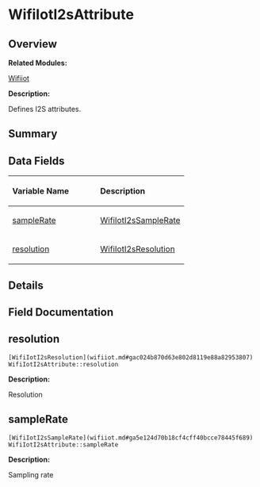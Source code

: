 # WifiIotI2sAttribute<a name="EN-US_TOPIC_0000001054915097"></a>

## **Overview**<a name="section585150180191904"></a>

**Related Modules:**

[Wifiiot](wifiiot.md)

**Description:**

Defines I2S attributes. 

## **Summary**<a name="section655650116191904"></a>

## Data Fields<a name="pub-attribs"></a>

<a name="table2111941249191904"></a>
<table><thead align="left"><tr id="row607082862191904"><th class="cellrowborder" valign="top" width="50%" id="mcps1.1.3.1.1"><p id="p1750024891191904"><a name="p1750024891191904"></a><a name="p1750024891191904"></a>Variable Name</p>
</th>
<th class="cellrowborder" valign="top" width="50%" id="mcps1.1.3.1.2"><p id="p430769978191904"><a name="p430769978191904"></a><a name="p430769978191904"></a>Description</p>
</th>
</tr>
</thead>
<tbody><tr id="row55206536191904"><td class="cellrowborder" valign="top" width="50%" headers="mcps1.1.3.1.1 "><p id="p1473175491191904"><a name="p1473175491191904"></a><a name="p1473175491191904"></a><a href="wifiioti2sattribute.md#ad8560189ed48bb06535f4f31ad9d457e">sampleRate</a></p>
</td>
<td class="cellrowborder" valign="top" width="50%" headers="mcps1.1.3.1.2 "><p id="p1245983321191904"><a name="p1245983321191904"></a><a name="p1245983321191904"></a><a href="wifiiot.md#ga5e124d70b18cf4cff40bcce78445f689">WifiIotI2sSampleRate</a> </p>
</td>
</tr>
<tr id="row1196487358191904"><td class="cellrowborder" valign="top" width="50%" headers="mcps1.1.3.1.1 "><p id="p1439047024191904"><a name="p1439047024191904"></a><a name="p1439047024191904"></a><a href="wifiioti2sattribute.md#abdbf41a97e1eff434333cc6c76ae9ab4">resolution</a></p>
</td>
<td class="cellrowborder" valign="top" width="50%" headers="mcps1.1.3.1.2 "><p id="p1731523820191904"><a name="p1731523820191904"></a><a name="p1731523820191904"></a><a href="wifiiot.md#gac024b870d63e802d8119e88a82953807">WifiIotI2sResolution</a> </p>
</td>
</tr>
</tbody>
</table>

## **Details**<a name="section689481786191904"></a>

## **Field Documentation**<a name="section66939910191904"></a>

## resolution<a name="abdbf41a97e1eff434333cc6c76ae9ab4"></a>

```
[WifiIotI2sResolution](wifiiot.md#gac024b870d63e802d8119e88a82953807) WifiIotI2sAttribute::resolution
```

 **Description:**

Resolution 

## sampleRate<a name="ad8560189ed48bb06535f4f31ad9d457e"></a>

```
[WifiIotI2sSampleRate](wifiiot.md#ga5e124d70b18cf4cff40bcce78445f689) WifiIotI2sAttribute::sampleRate
```

 **Description:**

Sampling rate 

